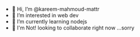 - 👋 Hi, I’m @kareem-mahmoud-mattr
- 👀 I’m interested in web dev
- 🌱 I’m currently learning nodejs
- 💞️ I'm Not! looking to collaborate right now ...sorry

<!---
kareem-mahmoud-mattr/kareem-mahmoud-mattr is a ✨ special ✨ repository because its `README.md` (this file) appears on your GitHub profile.
You can click the Preview link to take a look at your changes.
--->
